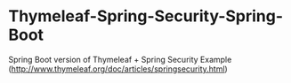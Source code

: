 # Thymeleaf-Spring-Security-Spring-Boot
Spring Boot version of Thymeleaf + Spring Security Example (http://www.thymeleaf.org/doc/articles/springsecurity.html)